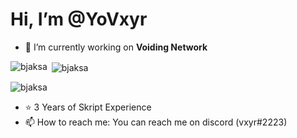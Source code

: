 # Hi, I’m **@YoVxyr**
- 🌱 I’m currently working on **Voiding Network**
<p><img align="left" src="https://github-readme-stats.vercel.app/api/top-langs?username=bjaksa&show_icons=true&locale=en&layout=compact" alt="bjaksa" /></p>

<p>&nbsp;<img align="center" src="https://github-readme-stats.vercel.app/api?username=bjaksa&show_icons=true&locale=en" alt="bjaksa" /></p>

<p><img align="center" src="https://github-readme-streak-stats.herokuapp.com/?user=bjaksa&" alt="bjaksa" /></p>

- ⭐ 3 Years of Skript Experience
- 📫 How to reach me: You can reach me on discord (vxyr#2223)

